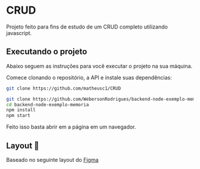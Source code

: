 # CRUD

Projeto feito para fins de estudo de um CRUD completo utilizando javascript.

## Executando o projeto

Abaixo seguem as instruções para você executar o projeto na sua máquina.

Comece clonando o repositório, a API e instale suas dependências:

```sh
git clone https://github.com/matheusc1/CRUD

git clone https://github.com/WebersonRodrigues/backend-node-exemplo-memoria
cd backend-node-exemplo-memoria
npm install
npm start
```

Feito isso basta abrir em a página em um navegador.

## Layout 🎨

Baseado no seguinte layout do [Figma](https://www.figma.com/file/D2QryAE3EK5KClO79HHHDt/CRUD-clientes?type=design&node-id=0-1&mode=design&t=cMF9VYoRlUXO0O1r-0)